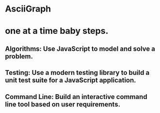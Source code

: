 # AsciiGraph

# one at a time baby steps.
## Algorithms: Use JavaScript to model and solve a problem.



## Testing: Use a modern testing library to build a unit test suite for a JavaScript application.



## Command Line: Build an interactive command line tool based on user requirements.